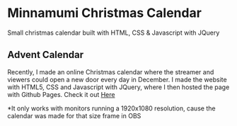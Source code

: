 # Minnamumi Christmas Calendar

Small christmas calendar built with HTML, CSS & Javascript with JQuery

## Advent Calendar

Recently, I made an online Christmas calendar where the streamer and viewers could open a new door every day in December. I made the website with HTML5, CSS and Javascript with JQuery, where I then hosted the page with Github Pages. Check it out [Here](https://hopex1411.github.io/)

*It only works with monitors running a 1920x1080 resolution, cause the calendar was made for that size frame in OBS

